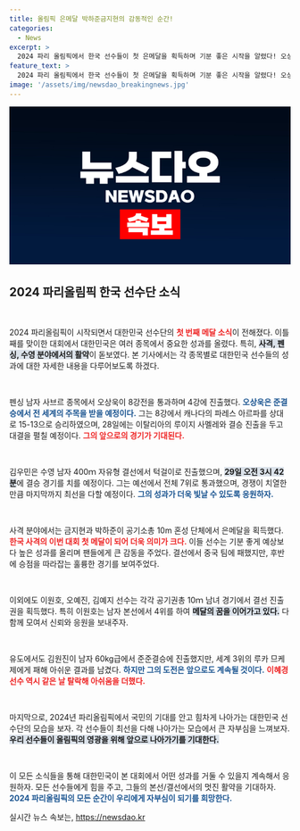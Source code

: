 ```yaml
---
title: 올림픽 은메달 박하준금지현의 감동적인 순간!
categories:
  - News
excerpt: >
  2024 파리 올림픽에서 한국 선수들이 첫 은메달을 획득하며 기분 좋은 시작을 알렸다! 오상욱은 남자 사브르 4강에 진출하고, 김우민은 수영 남자 400m 결선에서 도전장을 내민다. 기대감이 고조되는 가운데, 한국의 메달 레이스는 계속된다!
feature_text: >
  2024 파리 올림픽에서 한국 선수들이 첫 은메달을 획득하며 기분 좋은 시작을 알렸다! 오상욱은 남자 사브르 4강에 진출하고, 김우민은 수영 남자 400m 결선에서 도전장을 내민다. 기대감이 고조되는 가운데, 한국의 메달 레이스는 계속된다!
image: '/assets/img/newsdao_breakingnews.jpg'
---
```


<p><img src="/assets/img/newsdao_breakingnews.jpg" alt="koreaapp 속보" /></p>

<h2 data-ke-size="size26">2024 파리올림픽 한국 선수단 소식</h2>

<p data-ke-size="size16">&nbsp;</p>

<p>2024 파리올림픽이 시작되면서 대한민국 선수단의 <b><span style="color: #ee2323;">첫 번째 메달 소식</span></b>이 전해졌다. 이틀째를 맞이한 대회에서 대한민국은 여러 종목에서 중요한 성과를 올렸다. 특히, <b><span style="background-color: #21538527;">사격, 펜싱, 수영 분야에서의 활약</span></b>이 돋보였다. 본 기사에서는 각 종목별로 대한민국 선수들의 성과에 대한 자세한 내용을 다루어보도록 하겠다.</p>

<p data-ke-size="size16">&nbsp;</p>

<p>펜싱 남자 사브르 종목에서 오상욱이 8강전을 통과하며 4강에 진출했다. <b><span style="color: #1a5490;">오상욱은 준결승에서 전 세계의 주목을 받을 예정이다.</span></b> 그는 8강에서 캐나다의 파레스 아르파를 상대로 15-13으로 승리하였으며, 28일에는 이탈리아의 루이지 사멜레와 결승 진출을 두고 대결을 펼칠 예정이다. <b><span style="color: #ee2323;">그의 앞으로의 경기가 기대된다.</span></b></p>

<p data-ke-size="size16">&nbsp;</p>

<p>김우민은 수영 남자 400ｍ 자유형 결선에서 턱걸이로 진출했으며, <b><span style="background-color: #21538527;">29일 오전 3시 42분</span></b>에 결승 경기를 치를 예정이다. 그는 예선에서 전체 7위로 통과했으며, 경쟁이 치열한 만큼 마지막까지 최선을 다할 예정이다. <b><span style="color: #1a5490;">그의 성과가 더욱 빛날 수 있도록 응원하자.</span></b></p>

<p data-ke-size="size16">&nbsp;</p>

<p>사격 분야에서는 금지현과 박하준이 공기소총 10m 혼성 단체에서 은메달을 획득했다. <b><span style="color: #ee2323;">한국 사격의 이번 대회 첫 메달이 되어 더욱 의미가 크다.</span></b> 이들 선수는 기분 좋게 예상보다 높은 성과를 올리며 팬들에게 큰 감동을 주었다. 결선에서 중국 팀에 패했지만, 후반에 승점을 따라잡는 훌륭한 경기를 보여주었다.</p>

<p data-ke-size="size16">&nbsp;</p>

<p>이외에도 이원호, 오예진, 김예지 선수는 각각 공기권총 10ｍ 남녀 경기에서 결선 진출권을 획득했다. 특히 이원호는 남자 본선에서 4위를 하여 <b><span style="background-color: #21538527;">메달의 꿈을 이어가고 있다.</span></b> 다 함께 모여서 신뢰와 응원을 보내주자. </p>

<p data-ke-size="size16">&nbsp;</p>

<p>유도에서도 김원진이 남자 60kg급에서 준준결승에 진출했지만, 세계 3위의 루카 므케제에게 패해 아쉬운 결과를 남겼다. <b><span style="color: #1a5490;">하지만 그의 도전은 앞으로도 계속될 것이다.</span></b> <b><span style="color: #ee2323;">이혜경 선수 역시 같은 날 탈락해 아쉬움을 더했다.</span></b></p>

<p data-ke-size="size16">&nbsp;</p>

<p>마지막으로, 2024년 파리올림픽에서 국민의 기대를 안고 힘차게 나아가는 대한민국 선수단의 모습을 보자. 각 선수들이 최선을 다해 나아가는 모습에서 큰 자부심을 느껴보자. <b><span style="background-color: #21538527;">우리 선수들이 올림픽의 영광을 위해 앞으로 나아가기를 기대한다.</span></b></p>

<p data-ke-size="size16">&nbsp;</p>

<p>이 모든 소식들을 통해 대한민국이 본 대회에서 어떤 성과를 거둘 수 있을지 계속해서 응원하자. 모든 선수들에게 힘을 주고, 그들의 본선/결선에서의 멋진 활약을 기대하자. <b><span style="color: #1a5490;">2024 파리올림픽의 모든 순간이 우리에게 자부심이 되기를 희망한다.</span></b></p>
실시간 뉴스 속보는, <a href="https://newsdao.kr" rel="dofollow">https://newsdao.kr</a>


